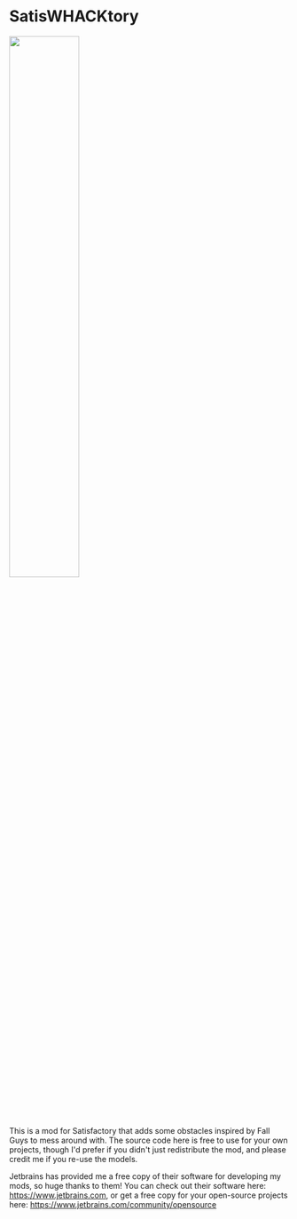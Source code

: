 # SatisWHACKtory
<img src="https://github.com/SpaceGameDev568/ObstacleMod/assets/95051062/b0399329-ccc8-424b-88d3-342a1f1f4033" width="50%">
 
This is a mod for Satisfactory that adds some obstacles inspired by Fall Guys to mess around with. The source code here is free to use for your own projects, though I'd prefer if you didn't just redistribute the mod, and please credit me if you re-use the models.

Jetbrains has provided me a free copy of their software for developing my mods, so huge thanks to them! You can check out their software here: https://www.jetbrains.com, or get a free copy for your open-source projects here: https://www.jetbrains.com/community/opensource
